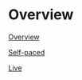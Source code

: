 # Overview

[Overview](training-overview.md ':include')

[Self-paced](self-paced-trainings.md ':include')

[Live](live-trainings.md ':include')